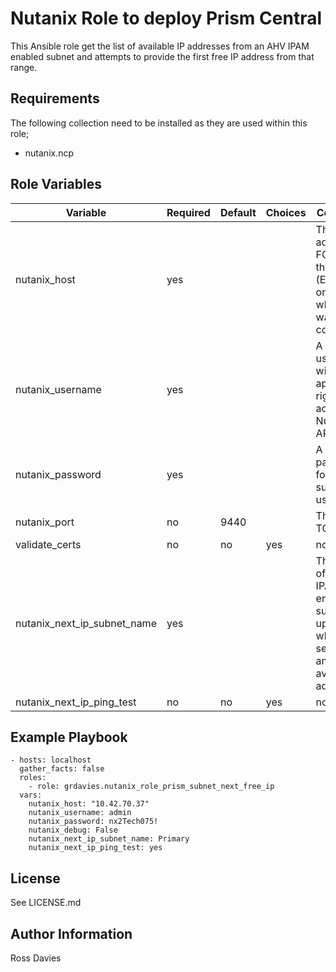 # Nutanix Role to deploy Prism Central

This Ansible role get the list of available IP addresses from an AHV IPAM enabled subnet and attempts to provide the first free IP address from that range.

## Requirements

The following collection need to be installed as they are used within this role;
- nutanix.ncp

## Role Variables

| Variable                                    | Required | Default         | Choices                                                                         | Comments                                                                                                                                                                                                                          |
|---------------------------------------------|----------|-----------------|---------------------------------------------------------------------------------|-----------------------------------------------------------------------------------------------------------------------------------------------------------------------------------------------------------------------------------|
| nutanix_host                                | yes      |                 |                                                                                 | The IP address or FQDN for the Prism (Element only) to which you want to connect.                                                                                                                                                 |
| nutanix_username                            | yes      |                 |                                                                                 | A valid username with appropriate rights to access the Nutanix API.                                                                                                                                                               |
| nutanix_password                            | yes      |                 |                                                                                 | A valid password for the supplied username.                                                                                                                                                                                       |
| nutanix_port                                | no       | 9440            |                                                                                 | The Prism TCP port.                                                                                                                                                                                                               |
| validate_certs                              | no       | no              | yes | no                                                                        | Whether to check if Prism UI certificates are valid.                                                                                                                                                                              |
| nutanix_next_ip_subnet_name                 | yes      |                 |                                                                                 | The name of the AHV IPAM enabled subnet upon which to search for an available IP address                                                                                                                                          |
| nutanix_next_ip_ping_test                   | no       | no              | yes | no                                                                        | Whether to perform an ICMP test of the IP returned by AHV IP to verify that it is available.                                                                                                                                      |

## Example Playbook

```
- hosts: localhost
  gather_facts: false
  roles:
    - role: grdavies.nutanix_role_prism_subnet_next_free_ip
  vars:
    nutanix_host: "10.42.70.37"
    nutanix_username: admin
    nutanix_password: nx2Tech075!
    nutanix_debug: False
    nutanix_next_ip_subnet_name: Primary
    nutanix_next_ip_ping_test: yes
```


## License

See LICENSE.md

## Author Information

Ross Davies
